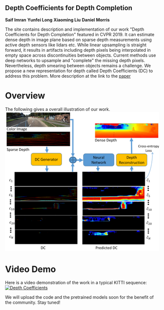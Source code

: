 ## Depth Coefficients for Depth Completion
**Saif Imran** **Yunfei Long** **Xiaoming Liu** **Daniel Morris**

The site contains description and implementation of our work "Depth Coefficients for Depth Completion" featured in CVPR 2019. It can estimate dense depth in image plane based on sparse depth measurements using active depth sensors like lidars etc. While linear upsampling is straight forward, it results in artifacts including depth pixels being interpolated in empty space across discontinuities between objects.  Current methods use deep networks to upsample and "complete" the missing depth pixels.  Nevertheless, depth smearing between objects remains a challenge.  We propose a new representation for depth called Depth Coefficients (DC) to address this problem. More description at the link to the [paper](https://arxiv.org/abs/1903.05421)

# Overview

The following gives a overall illustration of our work. 
![Image](/images/overview_cropped.png)

# Video Demo
Here is a video demonstration of the work in a typical KITTI sequence:
[![Depth Coefficients](http://img.youtube.com/vi/ghDFX2hQbYY/0.jpg)](http://www.youtube.com/watch?v=ghDFX2hQbYY "Depth Coefficients for Depth Completion")

We will upload the code and the pretrained models soon for the benefit of the community. Stay tuned!
